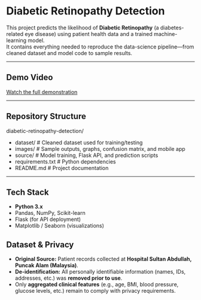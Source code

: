# Diabetic Retinopathy Detection

This project predicts the likelihood of **Diabetic Retinopathy** (a diabetes-related eye disease) using patient health data and a trained machine-learning model.  
It contains everything needed to reproduce the data-science pipeline—from cleaned dataset and model code to sample results.

---

## Demo Video
 [Watch the full demonstration](https://drive.google.com/file/d/1e4Qfss3eyzBh2AiG_ELt5K2YOILJpzGX/view?usp=drive_link)

---

## Repository Structure
diabetic-retinopathy-detection/
- dataset/ # Cleaned dataset used for training/testing
- images/ # Sample outputs, graphs, confusion matrix, and mobile app
- source/ # Model training, Flask API, and prediction scripts
- requirements.txt # Python dependencies
- README.md # Project documentation

---

## Tech Stack
* **Python 3.x**
* Pandas, NumPy, Scikit-learn
* Flask (for API deployment)
* Matplotlib / Seaborn (visualizations)


## Dataset & Privacy

* **Original Source:** Patient records collected at **Hospital Sultan Abdullah, Puncak Alam (Malaysia)**.  
* **De-identification:** All personally identifiable information (names, IDs, addresses, etc.) was **removed prior to use**.  
* Only **aggregated clinical features** (e.g., age, BMI, blood pressure, glucose levels, etc.) remain to comply with privacy requirements.
